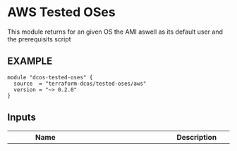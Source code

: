 AWS Tested OSes
============
This module returns for an given OS the AMI aswell as its default user and the prerequisits script

EXAMPLE
-------
```hcl
module "dcos-tested-oses" {
  source  = "terraform-dcos/tested-oses/aws"
  version = "~> 0.2.0"
}
```

## Inputs

| Name | Description | Type | Default | Required |
|------|-------------|:----:|:-----:|:-----:|
| aws\_ami | AMI that will be used for the instances instead of the Mesosphere chosen default images. Custom AMIs must fulfill the Mesosphere DC/OS system-requirements: See https://docs.mesosphere.com/1.12/installing/production/system-requirements/ | map | `{ "centos_7.2_ap-northeast-1": "ami-eec1c380", "centos_7.2_ap-northeast-2": "ami-c74789a9", "centos_7.2_ap-south-1": "ami-95cda6fa", "centos_7.2_ap-southeast-1": "ami-f068a193", "centos_7.2_ap-southeast-2": "ami-fedafc9d", "centos_7.2_ca-central-1": "ami-af62d0cb", "centos_7.2_eu-central-1": "ami-9bf712f4", "centos_7.2_eu-west-1": "ami-7abd0209", "centos_7.2_eu-west-2": "ami-bb373ddf", "centos_7.2_sa-east-1": "ami-26b93b4a", "centos_7.2_us-east-1": "ami-6d1c2007", "centos_7.2_us-east-2": "ami-6a2d760f", "centos_7.2_us-west-1": "ami-af4333cf", "centos_7.2_us-west-2": "ami-d2c924b2", "centos_7.3_ap-northeast-1": "ami-29d1e34e", "centos_7.3_ap-northeast-2": "ami-08e93466", "centos_7.3_ap-south-1": "ami-3c0e7353", "centos_7.3_ap-southeast-1": "ami-7d2eab1e", "centos_7.3_ap-southeast-2": "ami-34171d57", "centos_7.3_ca-central-1": "ami-28823e4c", "centos_7.3_eu-central-1": "ami-fa2df395", "centos_7.3_eu-west-1": "ami-061b1560", "centos_7.3_eu-west-2": "ami-e05a4d84", "centos_7.3_sa-east-1": "ami-b31a75df", "centos_7.3_us-east-1": "ami-46c1b650", "centos_7.3_us-east-2": "ami-18f8df7d", "centos_7.3_us-west-1": "ami-f5d7f195", "centos_7.3_us-west-2": "ami-f4533694", "centos_7.4_ap-northeast-1": "ami-1b27a37d", "centos_7.4_ap-northeast-2": "ami-53a1073d", "centos_7.4_ap-south-1": "ami-82a3eaed", "centos_7.4_ap-southeast-1": "ami-a6e88dda", "centos_7.4_ap-southeast-2": "ami-5b778339", "centos_7.4_ca-central-1": "ami-161ea572", "centos_7.4_eu-central-1": "ami-1e038d71", "centos_7.4_eu-west-1": "ami-147fc16d", "centos_7.4_eu-west-2": "ami-c8d7c9ac", "centos_7.4_eu-west-3": "ami-0c60d771", "centos_7.4_sa-east-1": "ami-284d0a44", "centos_7.4_us-east-1": "ami-02e98f78", "centos_7.4_us-east-2": "ami-2d103948", "centos_7.4_us-west-1": "ami-b1a59fd1", "centos_7.4_us-west-2": "ami-02c71d7a", "centos_7.5_ap-northeast-1": "ami-8e8847f1", "centos_7.5_ap-northeast-2": "ami-bf9c36d1", "centos_7.5_ap-south-1": "ami-1780a878", "centos_7.5_ap-southeast-1": "ami-8e0205f2", "centos_7.5_ap-southeast-2": "ami-d8c21dba", "centos_7.5_ca-central-1": "ami-e802818c", "centos_7.5_eu-central-1": "ami-dd3c0f36", "centos_7.5_eu-west-1": "ami-3548444c", "centos_7.5_eu-west-2": "ami-00846a67", "centos_7.5_eu-west-3": "ami-262e9f5b", "centos_7.5_sa-east-1": "ami-cb5803a7", "centos_7.5_us-east-1": "ami-9887c6e7", "centos_7.5_us-east-2": "ami-9c0638f9", "centos_7.5_us-west-1": "ami-4826c22b", "centos_7.5_us-west-2": "ami-3ecc8f46", "centos_7.6_ap-northeast-1": "ami-045f38c93733dd48d", "centos_7.6_ap-northeast-2": "ami-06cf2a72dadf92410", "centos_7.6_ap-south-1": "ami-02e60be79e78fef21", "centos_7.6_ap-southeast-1": "ami-0b4dd9d65556cac22", "centos_7.6_ap-southeast-2": "ami-08bd00d7713a39e7d", "centos_7.6_ca-central-1": "ami-033e6106180a626d0", "centos_7.6_eu-central-1": "ami-04cf43aca3e6f3de3", "centos_7.6_eu-north-1": "ami-5ee66f20", "centos_7.6_eu-west-1": "ami-0ff760d16d9497662", "centos_7.6_eu-west-2": "ami-0eab3a90fc693af19", "centos_7.6_eu-west-3": "ami-0e1ab783dc9489f34", "centos_7.6_sa-east-1": "ami-0b8d86d4bf91850af", "centos_7.6_us-east-1": "ami-02eac2c0129f6376b", "centos_7.6_us-east-2": "ami-0f2b4fc905b0bd1f1", "centos_7.6_us-west-1": "ami-074e2d6769f445be5", "centos_7.6_us-west-2": "ami-01ed306a12b7d1c96", "coreos_1235.9.0_ap-northeast-1": "ami-885f19ef", "coreos_1235.9.0_ap-northeast-2": "ami-d65889b8", "coreos_1235.9.0_ap-south-1": "ami-7e641511", "coreos_1235.9.0_ap-southeast-1": "ami-14cc7877", "coreos_1235.9.0_ap-southeast-2": "ami-d92422ba", "coreos_1235.9.0_ca-central-1": "ami-c8c67bac", "coreos_1235.9.0_eu-central-1": "ami-9501c8fa", "coreos_1235.9.0_eu-west-1": "ami-188dd67e", "coreos_1235.9.0_eu-west-2": "ami-054c5961", "coreos_1235.9.0_sa-east-1": "ami-3e5d3952", "coreos_1235.9.0_us-east-1": "ami-fd6c94eb", "coreos_1235.9.0_us-east-2": "ami-72032617", "coreos_1235.9.0_us-west-1": "ami-b6bae7d6", "coreos_1235.9.0_us-west-2": "ami-4c49f22c", "coreos_1465.8.0_ap-northeast-1": "ami-e98c458f", "coreos_1465.8.0_ap-northeast-2": "ami-2d7ca743", "coreos_1465.8.0_ap-south-1": "ami-d18dcbbe", "coreos_1465.8.0_ap-southeast-1": "ami-3f5b2d5c", "coreos_1465.8.0_ap-southeast-2": "ami-b02accd2", "coreos_1465.8.0_ca-central-1": "ami-e899208c", "coreos_1465.8.0_eu-central-1": "ami-e1d9688e", "coreos_1465.8.0_eu-west-1": "ami-1a589463", "coreos_1465.8.0_eu-west-2": "ami-6cc6d508", "coreos_1465.8.0_sa-east-1": "ami-42ff822e", "coreos_1465.8.0_us-east-1": "ami-e2d33d98", "coreos_1465.8.0_us-east-2": "ami-5ab7953f", "coreos_1465.8.0_us-west-1": "ami-a57d4cc5", "coreos_1465.8.0_us-west-2": "ami-82bd41fa", "coreos_1576.5.0_ap-northeast-1": "ami-ffae3799", "coreos_1576.5.0_ap-northeast-2": "ami-c0bf1fae", "coreos_1576.5.0_ap-south-1": "ami-f0f5a19f", "coreos_1576.5.0_ap-southeast-1": "ami-bac5b5c6", "coreos_1576.5.0_ap-southeast-2": "ami-628f7200", "coreos_1576.5.0_ca-central-1": "ami-59f97c3d", "coreos_1576.5.0_eu-central-1": "ami-b08210df", "coreos_1576.5.0_eu-west-1": "ami-901484e9", "coreos_1576.5.0_eu-west-2": "ami-68b8a00c", "coreos_1576.5.0_eu-west-3": "ami-8702b5fa", "coreos_1576.5.0_sa-east-1": "ami-053b7969", "coreos_1576.5.0_us-east-1": "ami-b5742acf", "coreos_1576.5.0_us-east-2": "ami-e9a48f8c", "coreos_1576.5.0_us-west-1": "ami-27878747", "coreos_1576.5.0_us-west-2": "ami-1d7fcb65", "coreos_1855.5.0_ap-northeast-1": "ami-0a8c6be5f87b35dd4", "coreos_1855.5.0_ap-northeast-2": "ami-0cac5781f008b2bda", "coreos_1855.5.0_ap-south-1": "ami-0cd820071bc8b5305", "coreos_1855.5.0_ap-southeast-1": "ami-00aa99ecc25144574", "coreos_1855.5.0_ap-southeast-2": "ami-008d71c75e5ae947c", "coreos_1855.5.0_ca-central-1": "ami-07d53410c0f2b0132", "coreos_1855.5.0_eu-central-1": "ami-09699c9a5df9e662b", "coreos_1855.5.0_eu-west-1": "ami-07c86c6e70759b682", "coreos_1855.5.0_eu-west-2": "ami-074e993e6c24f801b", "coreos_1855.5.0_eu-west-3": "ami-09cb56d44bcbdde4b", "coreos_1855.5.0_sa-east-1": "ami-01b155f0246dad1a8", "coreos_1855.5.0_us-east-1": "ami-0bb5afc82c391abb7", "coreos_1855.5.0_us-east-2": "ami-068b76746d50afb12", "coreos_1855.5.0_us-west-1": "ami-07d8f0cf1498b72f4", "coreos_1855.5.0_us-west-2": "ami-0884a563b7da04715", "coreos_835.13.0_ap-northeast-1": "ami-02c9c86c", "coreos_835.13.0_ap-southeast-1": "ami-00a06963", "coreos_835.13.0_ap-southeast-2": "ami-949abdf7", "coreos_835.13.0_eu-central-1": "ami-15190379", "coreos_835.13.0_eu-west-1": "ami-2a1fad59", "coreos_835.13.0_sa-east-1": "ami-c40784a8", "coreos_835.13.0_us-east-1": "ami-7f3a0b15", "coreos_835.13.0_us-west-1": "ami-a8aedfc8", "coreos_835.13.0_us-west-2": "ami-4f00e32f", "rhel_7.3_ap-northeast-1": "ami-5c9a933b", "rhel_7.3_ap-northeast-2": "ami-908f50fe", "rhel_7.3_ap-south-1": "ami-29bdc246", "rhel_7.3_ap-southeast-1": "ami-cb981aa8", "rhel_7.3_ap-southeast-2": "ami-9a3322f9", "rhel_7.3_ca-central-1": "ami-14e65970", "rhel_7.3_eu-central-1": "ami-0e258161", "rhel_7.3_eu-west-1": "ami-f1978897", "rhel_7.3_eu-west-2": "ami-40a8bf24", "rhel_7.3_sa-east-1": "ami-5f2f4433", "rhel_7.3_us-east-1": "ami-9e2f0988", "rhel_7.3_us-east-2": "ami-11aa8c74", "rhel_7.3_us-west-1": "ami-e69ebc86", "rhel_7.3_us-west-2": "ami-b55a51cc", "rhel_7.4_ap-northeast-1": "ami-36f09350", "rhel_7.4_ap-northeast-2": "ami-90a201fe", "rhel_7.4_ap-south-1": "ami-5c2f7e33", "rhel_7.4_ap-southeast-1": "ami-8d90e9f1", "rhel_7.4_ap-southeast-2": "ami-e1996783", "rhel_7.4_ca-central-1": "ami-71018415", "rhel_7.4_eu-central-1": "ami-8a21bfe5", "rhel_7.4_eu-west-1": "ami-ccb7d2b5", "rhel_7.4_eu-west-2": "ami-b4b3a8d0", "rhel_7.4_eu-west-3": "ami-66d0661b", "rhel_7.4_sa-east-1": "ami-1a064a76", "rhel_7.4_us-east-1": "ami-76a3970c", "rhel_7.4_us-east-2": "ami-cebe94ab", "rhel_7.4_us-west-1": "ami-c8020fa8", "rhel_7.4_us-west-2": "ami-1607ba6e", "rhel_7.5_ap-northeast-1": "ami-0b517025bb2f0ad4a", "rhel_7.5_ap-northeast-2": "ami-0d226f15e3e46903a", "rhel_7.5_ap-south-1": "ami-0aa4317636e016115", "rhel_7.5_ap-southeast-1": "ami-09fc728e15fbfb535", "rhel_7.5_ap-southeast-2": "ami-0a61d60bde3940420", "rhel_7.5_ca-central-1": "ami-fc20ad98", "rhel_7.5_eu-central-1": "ami-05ba90b00a46d83fa", "rhel_7.5_eu-north-1": "ami-5c39b622", "rhel_7.5_eu-west-1": "ami-092acf20fad7f7795", "rhel_7.5_eu-west-2": "ami-0ac5fae255ddac6f6", "rhel_7.5_eu-west-3": "ami-039346fed23fb53ad", "rhel_7.5_sa-east-1": "ami-01c56172f9db84834", "rhel_7.5_us-east-1": "ami-0394fe9914b475c53", "rhel_7.5_us-east-2": "ami-0376bbf9be9eac670", "rhel_7.5_us-west-1": "ami-0bdc0ff10fb093057", "rhel_7.5_us-west-2": "ami-096510cab1b6b2c6d", "rhel_7.6_ap-northeast-1": "ami-0e3e6ca71a19ccf06", "rhel_7.6_ap-northeast-2": "ami-0f84aff229263c1fc", "rhel_7.6_ap-south-1": "ami-0b105c57e305d9064", "rhel_7.6_ap-southeast-1": "ami-031290b4bd9eaa715", "rhel_7.6_ap-southeast-2": "ami-06d2821bfc76dcda3", "rhel_7.6_ca-central-1": "ami-0a43efe505004e592", "rhel_7.6_eu-central-1": "ami-0fc86555914f6a9f2", "rhel_7.6_eu-north-1": "ami-8833bbf6", "rhel_7.6_eu-west-1": "ami-04c89a19fea29f1f0", "rhel_7.6_eu-west-2": "ami-06fe0c124aedcef5f", "rhel_7.6_eu-west-3": "ami-08295de7534115935", "rhel_7.6_sa-east-1": "ami-06efd558d6a5fb959", "rhel_7.6_us-east-1": "ami-08a7d2bfef687328f", "rhel_7.6_us-east-2": "ami-0e166e72fda655c63", "rhel_7.6_us-west-1": "ami-056efb42b219f9abb", "rhel_7.6_us-west-2": "ami-02deb4589e0f0d95e" }` | no |
| aws\_default\_os\_user | Map OS name to default login user (e.g. centos -> centos, coreos -> coreos) | map | `{ "centos": "centos", "coreos": "core", "rhel": "ec2-user", "ubuntu": "ubuntu" }` | no |
| os | Operating system to use | string | `"centos_7.6"` | no |
| provider | Provider to use | string | `"aws"` | no |
| region | region | string | `""` | no |

## Outputs

| Name | Description |
|------|-------------|
| aws\_ami | AMI that will be used for the instances instead of the Mesosphere chosen default images. Custom AMIs must fulfill the Mesosphere DC/OS system-requirements: See https://docs.mesosphere.com/1.12/installing/production/system-requirements/ |
| os-setup | os-setup |
| user | User |

